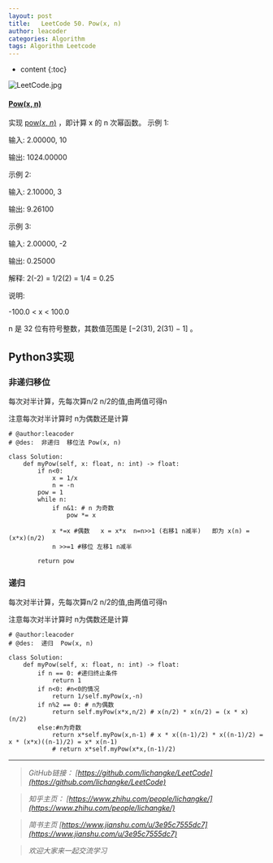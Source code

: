 ```yaml
---
layout: post
title:   LeetCode 50. Pow(x, n)
author: leacoder
categories: Algorithm 
tags: Algorithm Leetcode
---
```


* content
{:toc}


![LeetCode.jpg](https://upload-images.jianshu.io/upload_images/16846478-ea95be2be0d9a299.jpg?imageMogr2/auto-orient/strip%7CimageView2/2/w/1240)

#### [Pow(x, n)](https://leetcode-cn.com/problems/powx-n/)
实现 [pow(*x*, *n*)](https://www.cplusplus.com/reference/valarray/pow/) ，即计算 x 的 n 次幂函数。
示例 1:

输入: 2.00000, 10

输出: 1024.00000

示例 2:

输入: 2.10000, 3

输出: 9.26100

示例 3:

输入: 2.00000, -2

输出: 0.25000

解释: 2(-2) = 1/2(2) = 1/4 = 0.25

说明:

-100.0 < x < 100.0

n 是 32 位有符号整数，其数值范围是 [−2(31), 2(31) − 1] 。

## Python3实现
### 非递归移位
每次对半计算，先每次算n/2 n/2的值,由两值可得n

注意每次对半计算时 n为偶数还是计算
```
# @author:leacoder
# @des:  非递归  移位法 Pow(x, n)

class Solution:
    def myPow(self, x: float, n: int) -> float:
        if n<0:
            x = 1/x
            n = -n
        pow = 1
        while n:
            if n&1: # n 为奇数
                pow *= x
            
            x *=x #偶数   x = x*x  n=n>>1 (右移1 n减半)   即为 x(n) = (x*x)(n/2)
            n >>=1 #移位 左移1 n减半
            
        return pow
```
### 递归
每次对半计算，先每次算n/2 n/2的值,由两值可得n

注意每次对半计算时 n为偶数还是计算
```
# @author:leacoder
# @des:  递归  Pow(x, n)

class Solution:
    def myPow(self, x: float, n: int) -> float:
        if n == 0: #递归终止条件
            return 1
        if n<0: #n<0的情况
            return 1/self.myPow(x,-n)
        if n%2 == 0: # n为偶数
            return self.myPow(x*x,n/2) # x(n/2) * x(n/2) = (x * x)(n/2)
        else:#n为奇数
            return x*self.myPow(x,n-1) # x * x((n-1)/2) * x((n-1)/2) = x * (x*x)((n-1)/2) = x* x(n-1)
            # return x*self.myPow(x*x,(n-1)/2)
```


----
>*GitHub链接：*
>*[https://github.com/lichangke/LeetCode](https://github.com/lichangke/LeetCode)*

>*知乎主页：*
>*[https://www.zhihu.com/people/lichangke/](https://www.zhihu.com/people/lichangke/)*

>*简书主页*
>*[https://www.jianshu.com/u/3e95c7555dc7](https://www.jianshu.com/u/3e95c7555dc7)*

>*欢迎大家来一起交流学习*